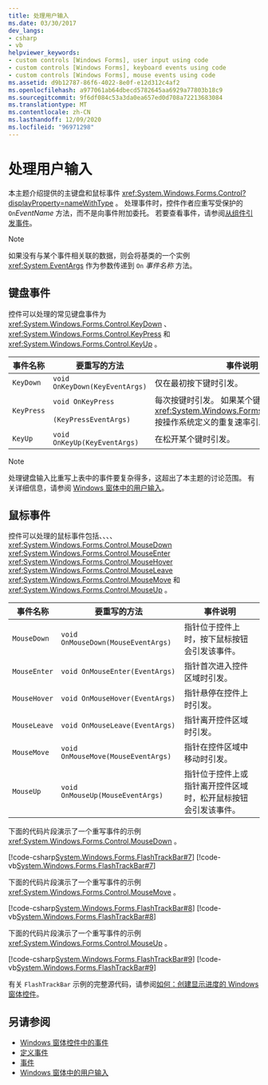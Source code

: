 ```yaml
---
title: 处理用户输入
ms.date: 03/30/2017
dev_langs:
- csharp
- vb
helpviewer_keywords:
- custom controls [Windows Forms], user input using code
- custom controls [Windows Forms], keyboard events using code
- custom controls [Windows Forms], mouse events using code
ms.assetid: d9b12787-86f6-4022-8e0f-e12d312c4af2
ms.openlocfilehash: a977061ab64dbecd5782645aa6929a77803b18c9
ms.sourcegitcommit: 9f6df084c53a3da0ea657ed0d708a72213683084
ms.translationtype: MT
ms.contentlocale: zh-CN
ms.lasthandoff: 12/09/2020
ms.locfileid: "96971298"
---
```

# <a name="handling-user-input"></a>处理用户输入

本主题介绍提供的主键盘和鼠标事件 <xref:System.Windows.Forms.Control?displayProperty=nameWithType> 。 处理事件时，控件作者应重写受保护的 `On`*EventName* 方法，而不是向事件附加委托。 若要查看事件，请参阅[从组件引发事件](/previous-versions/visualstudio/visual-studio-2013/sh2e3k5z(v=vs.120))。  
  
> [!NOTE]
> 如果没有与某个事件相关联的数据，则会将基类的一个实例 <xref:System.EventArgs> 作为参数传递到 `On` *事件名称* 方法。  
  
## <a name="keyboard-events"></a>键盘事件  

 控件可以处理的常见键盘事件为 <xref:System.Windows.Forms.Control.KeyDown> 、 <xref:System.Windows.Forms.Control.KeyPress> 和 <xref:System.Windows.Forms.Control.KeyUp> 。  
  
|事件名称|要重写的方法|事件说明|  
|----------------|------------------------|--------------------------|  
|`KeyDown`|`void OnKeyDown(KeyEventArgs)`|仅在最初按下键时引发。|  
|`KeyPress`|`void OnKeyPress`<br /><br /> `(KeyPressEventArgs)`|每次按键时引发。 如果某个键处于关闭状态，则 <xref:System.Windows.Forms.Control.KeyPress> 按操作系统定义的重复速率引发事件。|  
|`KeyUp`|`void OnKeyUp(KeyEventArgs)`|在松开某个键时引发。|  
  
> [!NOTE]
> 处理键盘输入比重写上表中的事件要复杂得多，这超出了本主题的讨论范围。 有关详细信息，请参阅 [Windows 窗体中的用户输入](../user-input-in-windows-forms.md)。  
  
## <a name="mouse-events"></a>鼠标事件  

 控件可以处理的鼠标事件包括、、、、 <xref:System.Windows.Forms.Control.MouseDown> <xref:System.Windows.Forms.Control.MouseEnter> <xref:System.Windows.Forms.Control.MouseHover> <xref:System.Windows.Forms.Control.MouseLeave> <xref:System.Windows.Forms.Control.MouseMove> 和 <xref:System.Windows.Forms.Control.MouseUp> 。  
  
|事件名称|要重写的方法|事件说明|  
|----------------|------------------------|--------------------------|  
|`MouseDown`|`void OnMouseDown(MouseEventArgs)`|指针位于控件上时，按下鼠标按钮会引发该事件。|  
|`MouseEnter`|`void OnMouseEnter(EventArgs)`|指针首次进入控件区域时引发。|  
|`MouseHover`|`void OnMouseHover(EventArgs)`|指针悬停在控件上时引发。|  
|`MouseLeave`|`void OnMouseLeave(EventArgs)`|指针离开控件区域时引发。|  
|`MouseMove`|`void OnMouseMove(MouseEventArgs)`|指针在控件区域中移动时引发。|  
|`MouseUp`|`void OnMouseUp(MouseEventArgs)`|指针位于控件上或指针离开控件区域时，松开鼠标按钮会引发该事件。|  
  
 下面的代码片段演示了一个重写事件的示例 <xref:System.Windows.Forms.Control.MouseDown> 。  
  
 [!code-csharp[System.Windows.Forms.FlashTrackBar#7](~/samples/snippets/csharp/VS_Snippets_Winforms/System.Windows.Forms.FlashTrackBar/CS/FlashTrackBar.cs#7)]
 [!code-vb[System.Windows.Forms.FlashTrackBar#7](~/samples/snippets/visualbasic/VS_Snippets_Winforms/System.Windows.Forms.FlashTrackBar/VB/FlashTrackBar.vb#7)]  
  
 下面的代码片段演示了一个重写事件的示例 <xref:System.Windows.Forms.Control.MouseMove> 。  
  
 [!code-csharp[System.Windows.Forms.FlashTrackBar#8](~/samples/snippets/csharp/VS_Snippets_Winforms/System.Windows.Forms.FlashTrackBar/CS/FlashTrackBar.cs#8)]
 [!code-vb[System.Windows.Forms.FlashTrackBar#8](~/samples/snippets/visualbasic/VS_Snippets_Winforms/System.Windows.Forms.FlashTrackBar/VB/FlashTrackBar.vb#8)]  
  
 下面的代码片段演示了一个重写事件的示例 <xref:System.Windows.Forms.Control.MouseUp> 。  
  
 [!code-csharp[System.Windows.Forms.FlashTrackBar#9](~/samples/snippets/csharp/VS_Snippets_Winforms/System.Windows.Forms.FlashTrackBar/CS/FlashTrackBar.cs#9)]
 [!code-vb[System.Windows.Forms.FlashTrackBar#9](~/samples/snippets/visualbasic/VS_Snippets_Winforms/System.Windows.Forms.FlashTrackBar/VB/FlashTrackBar.vb#9)]  
  
 有关 `FlashTrackBar` 示例的完整源代码，请参阅[如何：创建显示进度的 Windows 窗体控件](how-to-create-a-windows-forms-control-that-shows-progress.md)。  
  
## <a name="see-also"></a>另请参阅

- [Windows 窗体控件中的事件](events-in-windows-forms-controls.md)
- [定义事件](defining-an-event-in-windows-forms-controls.md)
- [事件](/dotnet/standard/events/index)
- [Windows 窗体中的用户输入](../user-input-in-windows-forms.md)

